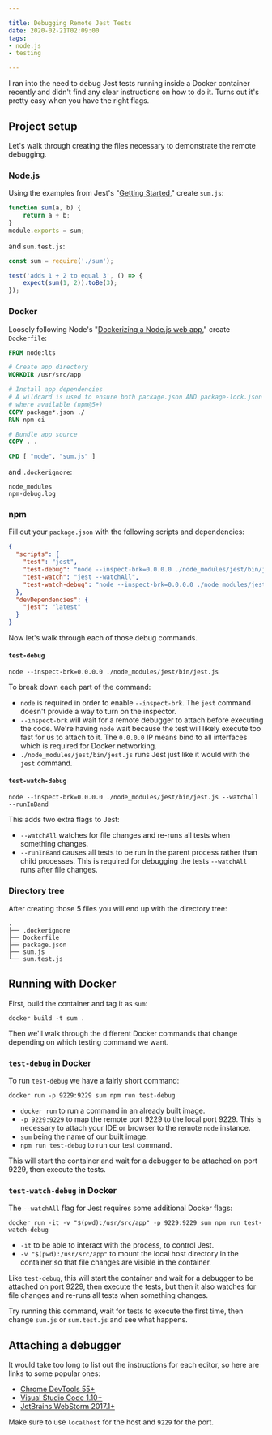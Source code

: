 ```yaml
---

title: Debugging Remote Jest Tests
date: 2020-02-21T02:09:00
tags:
- node.js
- testing

---
```


I ran into the need to debug Jest tests running inside a Docker container recently and didn't find any clear instructions on how to do it. Turns out it's pretty easy when you have the right flags.

## Project setup

Let's walk through creating the files necessary to demonstrate the remote debugging.

### Node.js

Using the examples from Jest's "[Getting Started](https://jestjs.io/docs/en/getting-started)," create `sum.js`:

```javascript
function sum(a, b) {
    return a + b;
}
module.exports = sum;
```

and `sum.test.js`:

```javascript
const sum = require('./sum');

test('adds 1 + 2 to equal 3', () => {
    expect(sum(1, 2)).toBe(3);
});
```

### Docker

Loosely following Node's "[Dockerizing a Node.js web app](https://nodejs.org/en/docs/guides/nodejs-docker-webapp/)," create `Dockerfile`:

```dockerfile
FROM node:lts

# Create app directory
WORKDIR /usr/src/app

# Install app dependencies
# A wildcard is used to ensure both package.json AND package-lock.json are copied
# where available (npm@5+)
COPY package*.json ./
RUN npm ci

# Bundle app source
COPY . .

CMD [ "node", "sum.js" ]
```

and `.dockerignore`:

```text
node_modules
npm-debug.log
```

### npm

Fill out your `package.json` with the following scripts and dependencies:

```json
{
  "scripts": {
    "test": "jest",
    "test-debug": "node --inspect-brk=0.0.0.0 ./node_modules/jest/bin/jest.js",
    "test-watch": "jest --watchAll",
    "test-watch-debug": "node --inspect-brk=0.0.0.0 ./node_modules/jest/bin/jest.js --watchAll --runInBand"
  },
  "devDependencies": {
    "jest": "latest"
  }
}
```

Now let's walk through each of those debug commands.

#### `test-debug`

```shell
node --inspect-brk=0.0.0.0 ./node_modules/jest/bin/jest.js
```

To break down each part of the command:

- `node` is required in order to enable `--inspect-brk`. The `jest` command doesn't provide a way to turn on the inspector.
- `--inspect-brk` will wait for a remote debugger to attach before executing the code. We're having `node` wait because the test will likely execute too fast for us to attach to it. The `0.0.0.0` IP means bind to all interfaces which is required for Docker networking.
- `./node_modules/jest/bin/jest.js` runs Jest just like it would with the `jest` command.

#### `test-watch-debug`

```shell
node --inspect-brk=0.0.0.0 ./node_modules/jest/bin/jest.js --watchAll --runInBand
```

This adds two extra flags to Jest:

- `--watchAll` watches for file changes and re-runs all tests when something changes.
- `--runInBand` causes all tests to be run in the parent process rather than child processes. This is required for debugging the tests `--watchAll` runs after file changes.

### Directory tree

After creating those 5 files you will end up with the directory tree:

```text
.
├── .dockerignore
├── Dockerfile
├── package.json
├── sum.js
└── sum.test.js
```

## Running with Docker

First, build the container and tag it as `sum`:

```shell
docker build -t sum .
```

Then we'll walk through the different Docker commands that change depending on which testing command we want.

### `test-debug` in Docker

To run `test-debug` we have a fairly short command:

```shell
docker run -p 9229:9229 sum npm run test-debug
```

- `docker run` to run a command in an already built image.
- `-p 9229:9229` to map the remote port 9229 to the local port 9229. This is necessary to attach your IDE or browser to the remote `node` instance.
- `sum` being the name of our built image.
- `npm run test-debug` to run our test command.

This will start the container and wait for a debugger to be attached on port 9229, then execute the tests.

### `test-watch-debug` in Docker

The `--watchAll` flag for Jest requires some additional Docker flags:

```shell
docker run -it -v "$(pwd):/usr/src/app" -p 9229:9229 sum npm run test-watch-debug
```

- `-it` to be able to interact with the process, to control Jest.
- `-v "$(pwd):/usr/src/app"` to mount the local host directory in the container so that file changes are visible in the container.

Like `test-debug`, this will start the container and wait for a debugger to be attached on port 9229, then execute the tests, but then it also watches for file changes and re-runs all tests when something changes.

Try running this command, wait for tests to execute the first time, then change `sum.js` or `sum.test.js` and see what happens.

## Attaching a debugger

It would take too long to list out the instructions for each editor, so here are links to some popular ones:

- [Chrome DevTools 55+](https://nodejs.org/de/docs/guides/debugging-getting-started/#chrome-devtools-55-microsoft-edge)
- [Visual Studio Code 1.10+](https://code.visualstudio.com/docs/nodejs/nodejs-debugging)
- [JetBrains WebStorm 2017.1+](https://www.jetbrains.com/help/webstorm/running-and-debugging-node-js.html)

Make sure to use `localhost` for the host and `9229` for the port.
